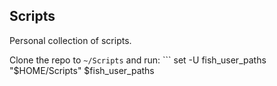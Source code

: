 ## Scripts
Personal collection of scripts.

Clone the repo to `~/Scripts` and run: ```
set -U fish_user_paths "$HOME/Scripts" $fish_user_paths
```

